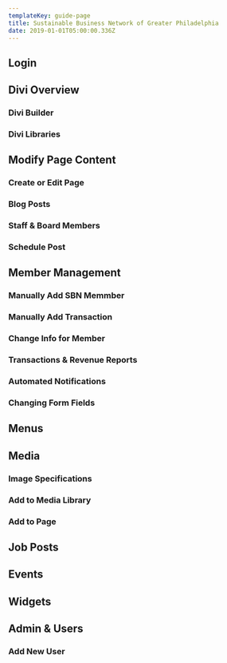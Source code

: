 ```yaml
---
templateKey: guide-page
title: Sustainable Business Network of Greater Philadelphia
date: 2019-01-01T05:00:00.336Z
---
```

## Login
## Divi Overview
### Divi Builder
### Divi Libraries
## Modify Page Content
### Create or Edit Page
### Blog Posts
### Staff & Board Members
### Schedule Post
## Member Management
### Manually Add SBN Memmber
### Manually Add Transaction
### Change Info for Member
### Transactions & Revenue Reports
### Automated Notifications
### Changing Form Fields
## Menus
## Media
### Image Specifications
### Add to Media Library
### Add to Page
## Job Posts
## Events
## Widgets
## Admin & Users
### Add New User
